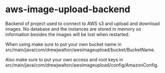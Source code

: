 # aws-image-upload-backend
Backend of project used to connect to AWS s3 and upload and download images.  No database and the instances are stored in memory so information besides the images will be lost when restarted.

When using make sure to put your own bucket name in src/main/java/com/drewjwalton/awsimageupload/bucket/BucketName.

Also make sure to put your own access and root keys in src/main/java/com/drewjwalton/awsimageupload/config/AmazonConfig.
